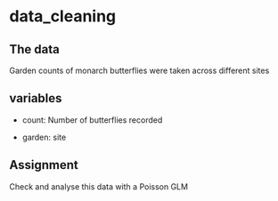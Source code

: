 # data_cleaning

## The data
Garden counts of monarch butterflies were taken across different sites

## variables
- count: Number of butterflies recorded

- garden: site


## Assignment
Check and analyse this data with a Poisson GLM
